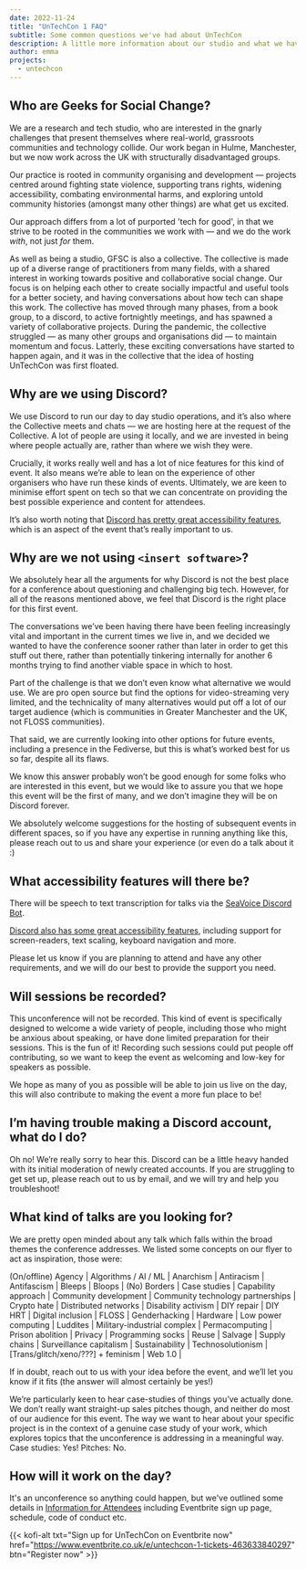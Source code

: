```yaml
---
date: 2022-11-24
title: "UnTechCon 1 FAQ"
subtitle: Some common questions we've had about UnTechCon
description: A little more information about our studio and what we have planned for the day
author: emma
projects:
  - untechcon
---
```


## Who are Geeks for Social Change?

We are a research and tech studio, who are interested in the gnarly challenges that present themselves where real-world, grassroots communities and technology collide. Our work began in Hulme, Manchester, but we now work across the UK with structurally disadvantaged groups.

Our practice is rooted in community organising and development — projects centred around fighting state violence, supporting trans rights, widening accessibility, combating environmental harms, and exploring untold community histories (amongst many other things) are what get us excited.

Our approach differs from a lot of purported 'tech for good', in that we strive to be rooted in the communities we work with — and we do the work _with_, not just _for_ them.

As well as being a studio, GFSC is also a collective. The collective is made up of a diverse range of practitioners from many fields, with a shared interest in working towards positive and collaborative social change. Our focus is on helping each other to create socially impactful and useful tools for a better society, and having conversations about how tech can shape this work. The collective has moved through many phases, from a book group, to a discord, to active fortnightly meetings, and has spawned a variety of collaborative projects. During the pandemic, the collective struggled — as many other groups and organisations did — to maintain momentum and focus. Latterly, these exciting conversations have started to happen again, and it was in the collective that the idea of hosting UnTechCon was first floated.

## Why are we using Discord?

We use Discord to run our day to day studio operations, and it’s also where the Collective meets and chats — we are hosting here at the request of the Collective. A lot of people are using it locally, and we are invested in being where people actually are, rather than where we wish they were.

Crucially, it works really well and has a lot of nice features for this kind of event. It also means we’re able to lean on the experience of other organisers who have run these kinds of events. Ultimately, we are keen to minimise effort spent on tech so that we can concentrate on providing the best possible experience and content for attendees.

It’s also worth noting that [Discord has pretty great accessibility features](https://discord.com/accessibility), which is an aspect of the event that’s really important to us.

## Why are we not using `<insert software>`?

We absolutely hear all the arguments for why Discord is not the best place for a conference about questioning and challenging big tech. However, for all of the reasons mentioned above, we feel that Discord is the right place for this first event.

The conversations we’ve been having there have been feeling increasingly vital and important in the current times we live in, and we decided we wanted to have the conference sooner rather than later in order to get this stuff out there, rather than potentially tinkering internally for another 6 months trying to find another viable space in which to host.

Part of the challenge is that we don’t even know what alternative we would use. We are pro open source but find the options for video-streaming very limited, and the technicality of many alternatives would put off a lot of our target audience (which is communities in Greater Manchester and the UK, not FLOSS communities).

That said, we are currently looking into other options for future events, including a presence in the Fediverse, but this is what’s worked best for us so far, despite all its flaws.

We know this answer probably won’t be good enough for some folks who are interested in this event, but we would like to assure you that we hope this event will be the first of many, and we don’t imagine they will be on Discord forever.

We absolutely welcome suggestions for the hosting of subsequent events in different spaces, so if you have any expertise in running anything like this, please reach out to us and share your experience (or even do a talk about it :)

## What accessibility features will there be?

There will be speech to text transcription for talks via the [SeaVoice Discord Bot](https://suite.seasalt.ai/voice/discord).

[Discord also has some great accessibility features](https://discord.com/accessibility), including support for screen-readers, text scaling, keyboard navigation and more.

Please let us know if you are planning to attend and have any other requirements, and we will do our best to provide the support you need.

## Will sessions be recorded?

This unconference will not be recorded. This kind of event is specifically designed to welcome a wide variety of people, including those who might be anxious about speaking, or have done limited preparation for their sessions. This is the fun of it! Recording such sessions could put people off contributing, so we want to keep the event as welcoming and low-key for speakers as possible.

We hope as many of you as possible will be able to join us live on the day, this will also contribute to making the event a more fun place to be!

## I’m having trouble making a Discord account, what do I do?

Oh no! We’re really sorry to hear this. Discord can be a little heavy handed with its initial moderation of newly created accounts. If you are struggling to get set up, please reach out to us by email, and we will try and help you troubleshoot!

## What kind of talks are you looking for?

We are pretty open minded about any talk which falls within the broad themes the conference addresses. We listed some concepts on our flyer to act as inspiration, those were:

(On/offline) Agency \| Algorithms / AI / ML \| Anarchism \| Antiracism \| Antifascism \| Bleeps \| Bloops \| (No) Borders \| Case studies \| Capability approach \| Community development \| Community technology partnerships \| Crypto hate \| Distributed networks \| Disability activism \| DIY repair \| DIY HRT \| Digital inclusion \| FLOSS \| Genderhacking \| Hardware \| Low power computing \| Luddites \| Military-industrial complex \| Permacomputing \| Prison abolition \| Privacy \| Programming socks \| Reuse \| Salvage \| Supply chains \| Surveillance capitalism \| Sustainability \| Technosolutionism \| [Trans/glitch/xeno/???] + feminism \| Web 1.0 \|

If in doubt, reach out to us with your idea before the event, and we’ll let you know if it fits (the answer will almost certainly be yes!)

We’re particularly keen to hear case-studies of things you’ve actually done. We don’t really want straight-up sales pitches though, and neither do most of our audience for this event. The way we want to hear about your specific project is in the context of a genuine case study of your work, which explores topics that the unconference is addressing in a meaningful way. Case studies: Yes! Pitches: No.

## How will it work on the day?

It's an unconference so anything could happen, but we've outlined some details in [Information for Attendees](https://gfsc.notion.site/UnTechCon-1-e12a706e1f7a4e3d81d6beae0b818b32) including Eventbrite sign up page, schedule, code of conduct etc.

{{< kofi-alt txt="Sign up for UnTechCon on Eventbrite now" href="https://www.eventbrite.co.uk/e/untechcon-1-tickets-463633840297" btn="Register now" >}}
